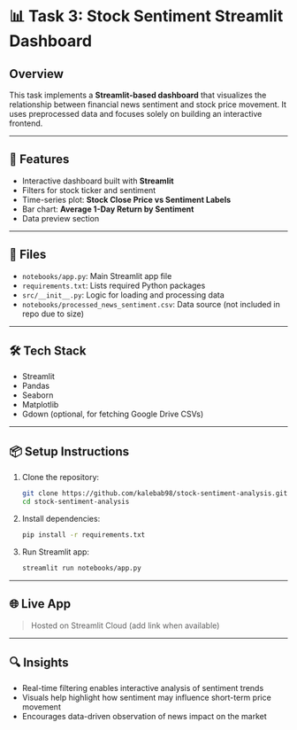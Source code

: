 # 📊 Task 3: Stock Sentiment Streamlit Dashboard

## Overview

This task implements a **Streamlit-based dashboard** that visualizes the relationship between financial news sentiment and stock price movement. It uses preprocessed data and focuses solely on building an interactive frontend.

---

## 🚀 Features

- Interactive dashboard built with **Streamlit**
- Filters for stock ticker and sentiment
- Time-series plot: **Stock Close Price vs Sentiment Labels**
- Bar chart: **Average 1-Day Return by Sentiment**
- Data preview section

---

## 📁 Files

- `notebooks/app.py`: Main Streamlit app file
- `requirements.txt`: Lists required Python packages
- `src/__init__.py`: Logic for loading and processing data
- `notebooks/processed_news_sentiment.csv`: Data source (not included in repo due to size)

---

## 🛠️ Tech Stack

- Streamlit
- Pandas
- Seaborn
- Matplotlib
- Gdown (optional, for fetching Google Drive CSVs)

---

## 📦 Setup Instructions

1. Clone the repository:
    ```bash
    git clone https://github.com/kalebab98/stock-sentiment-analysis.git
    cd stock-sentiment-analysis
    ```

2. Install dependencies:
    ```bash
    pip install -r requirements.txt
    ```

3. Run Streamlit app:
    ```bash
    streamlit run notebooks/app.py
    ```

---

## 🌐 Live App

> Hosted on Streamlit Cloud (add link when available)

---

## 🔍 Insights

- Real-time filtering enables interactive analysis of sentiment trends
- Visuals help highlight how sentiment may influence short-term price movement
- Encourages data-driven observation of news impact on the market
